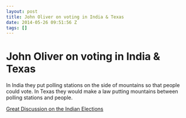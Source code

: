 ```yaml
---
layout: post
title: John Oliver on voting in India & Texas
date: 2014-05-26 09:51:56 Z
tags: []
---
```

# John Oliver on voting in India & Texas

In India they put polling stations on the side of mountains so that people could vote. In Texas they would make a law putting mountains between polling stations and people.

[Great Discussion on the Indian Elections](http://youtu.be/IAR3cb1V_ss)

